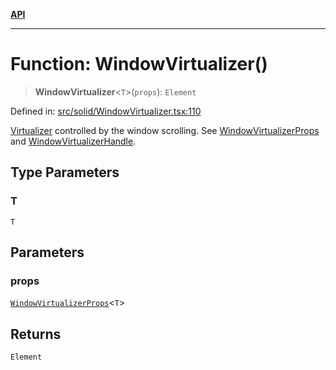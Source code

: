 [**API**](../../API.md)

***

# Function: WindowVirtualizer()

> **WindowVirtualizer**\<`T`\>(`props`): `Element`

Defined in: [src/solid/WindowVirtualizer.tsx:110](https://github.com/inokawa/virtua/blob/bef8d3f4969c1398c3cf5c6c917097dd810b514f/src/solid/WindowVirtualizer.tsx#L110)

[Virtualizer](Virtualizer.md) controlled by the window scrolling. See [WindowVirtualizerProps](../interfaces/WindowVirtualizerProps.md) and [WindowVirtualizerHandle](../interfaces/WindowVirtualizerHandle.md).

## Type Parameters

### T

`T`

## Parameters

### props

[`WindowVirtualizerProps`](../interfaces/WindowVirtualizerProps.md)\<`T`\>

## Returns

`Element`
